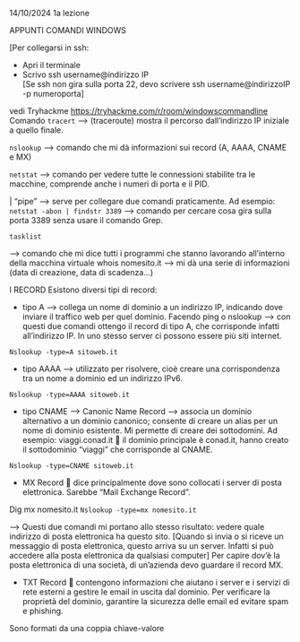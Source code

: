 14/10/2024 1a lezione

APPUNTI COMANDI WINDOWS

[Per collegarsi in ssh:
-	Apri il terminale
-	Scrivo ssh username@indirizzo IP  
[Se ssh non gira sulla porta 22, devo scrivere    ssh username@indirizzoIP -p numeroporta]

vedi Tryhackme https://tryhackme.com/r/room/windowscommandline 
Comando `tracert`
--> (traceroute) mostra il percorso dall’indirizzo IP iniziale a quello finale.

`nslookup`
--> comando che mi dà informazioni sui record (A, AAAA, CNAME e MX)

`netstat`
--> comando per vedere tutte le connessioni stabilite tra le macchine, comprende anche i numeri di porta e il PID.  

| “pipe” --> serve per collegare due comandi praticamente. Ad esempio:
`netstat -abon | findstr 3389`
--> comando per cercare cosa gira sulla porta 3389 senza usare il 
				comando Grep.

`tasklist`

--> comando che mi dice tutti i programmi che stanno lavorando all’interno della macchina virtuale
whois nomesito.it --> mi dà una serie di informazioni (data di creazione, data di scadenza…)

I RECORD
Esistono diversi tipi di record:
-	tipo A --> collega un nome di dominio a un indirizzo IP, indicando dove inviare il traffico web per quel dominio.
Facendo ping o nslookup --> con questi due comandi ottengo il record di tipo A, che corrisponde infatti all’indirizzo IP.
In uno stesso server ci possono essere più siti internet. 

`Nslookup -type=A sitoweb.it`

-	tipo AAAA --> utilizzato per risolvere, cioè creare una corrispondenza tra un nome a dominio ed un indirizzo IPv6.

`Nslookup -type=AAAA sitoweb.it`


-	tipo CNAME --> Canonic Name Record --> associa un dominio alternativo a un dominio canonico; consente di creare un alias per un nome di dominio esistente. Mi permette di creare dei sottodomini. 
Ad esempio: viaggi.conad.it  il dominio principale è conad.it, hanno creato il sottodominio “viaggi” che corrisponde al CNAME.

`Nslookup -type=CNAME sitoweb.it`


-	MX Record  dice principalmente dove sono collocati i server di posta elettronica. Sarebbe “Mail Exchange Record”.

Dig mx nomesito.it
`Nslookup -type=mx nomesito.it`

--> Questi due comandi mi portano allo stesso risultato: vedere quale indirizzo di posta elettronica ha questo sito.
[Quando si invia o si riceve un messaggio di posta elettronica, questo arriva su un server. Infatti si può accedere alla posta elettronica da qualsiasi computer]
Per capire dov’è la posta elettronica di una società, di un’azienda devo guardare il record MX. 


-	TXT Record  contengono informazioni che aiutano i server e i servizi di rete esterni a gestire le email in uscita dal dominio. Per verificare la proprietà del dominio, garantire la sicurezza delle email ed evitare spam e phishing.

Sono formati da una coppia chiave-valore
